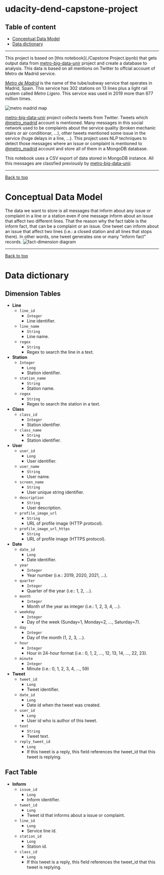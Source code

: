 # udacity-dend-capstone-project <a class="anchor" id="top"></a>

## Table of content
* [Conceptual Data Model](#conceptual-data-model)
* [Data dictionary](#data-dict)
***

This project is based on [this notebook](./Capstone Project.ipynb) that gets output data from [metro-big-data-unir](https://github.com/juananthony/metro-big-data-unir) project and create a database to analysis. This data is based on all mentions on Twitter to offcial account of Metro de Madrid service.

[*Metro de Madrid*](https://www.metromadrid.es/) is the name of the tube/subway service that operates in Madrid, Spain. This service has 302 stations on 13 lines plus a light rail system called *Metro Ligero*. This service was used in 2019 more than 677 million times.

![metro madrid map](./img/metromadrid.png "Metro Madrid Map")

[metro-big-data-unir](https://github.com/juananthony/metro-big-data-unir) project collects tweets from Twitter. Tweets which [@metro_madrid](https://twitter.com/metro_madrid) account is mentioned. Many messages in this social network used to be complaints about the service quality (broken mechanic stairs or air conditionar, ...), other tweets mentioned some issue in the service (huge delays in a line, ...). This project uses NLP techniques to detect those messages where an issue or complaint is mentioned to [@metro_madrid](https://twitter.com/metro_madrid) account and store all of them in a MongoDB database.

This notebook uses a CSV export of data stored in MongoDB instance. All this messages are classfied previously by [metro-big-data-unir](https://github.com/juananthony/metro-big-data-unir).

***
[Back to top](#top)
# Conceptual Data Model <a class="anchor" id="conceptual-data-model"></a>
The data we want to store is all messages that inform about any issue or complaint in a line or a station even if one message inform about an issue that affect two different lines. That the reason why the fact table is the inform fact, that can be a complaint or an issue. One tweet can inform about an issue that affect two lines (i.e.: a closed station and all lines that stops there). In other words, one tweet generates one or many "inform fact" records.
![fact-dimension diagram](./img/class_diagram.png "Fact-Dimension Diagram")


***
[Back to top](#top)
# Data dictionary<a class="anchor" id="data-dict"></a>

## Dimension Tables

* **Line**
    * ```line_id```
        * ```Integer```
        * Line identifier.
    * ```line_name```
        * ```String```
        * Line name.
    * ```regex```
        * ```String```
        * Regex to search the line in a text.
* **Station**
    * ```Integer```
        * ```Long```
        * Station identifier.
    * ```station_name```
        * ```String```
        * Station name.
    * ```regex```
        * ```String```
        * Regex to search the station in a text.
* **Class**
    * ```class_id```
        * ```Integer```
        * Station identifier.
    * ```class_name```
        * ```String```
        * Station identifier.
* **User**
    * ```user_id```
        * ```Long```
        * User identifier.
    * ```user_name```
        * ```String```
        * User name.
    * ```screen_name```
        * ```String```
        * User unique string identifier.
    * ```description```
        * ```String```
        * User description.
    * ```profile_image_url```
        * ```String```
        * URL of profile image (HTTP protocol).
    * ```profile_image_url_https```
        * ```String```
        * URL of profile image (HTTPS protocol).
* **Date**
    * ```date_id```
        * ```Long```
        * Date identifier.
    * ```year```
        * ```Integer```
        * Year number (i.e.: 2019, 2020, 2021, ...).
    * ```quarter```
        * ```Integer```
        * Quarter of the year (i.e.: 1, 2, ...).
    * ```month```
        * ```Integer```
        * Month of the year as integer (i.e.: 1, 2, 3, 4, ...).
    * ```weekday```
        * ```Integer```
        * Day of the week (Sunday=1, Monday=2, ..., Saturday=7).
    * ```day```
        * ```Integer```
        * Day of the month (1, 2, 3, ...).
    * ```hour```
        * ```Integer```
        * Hour in 24-hour format (i.e.: 0, 1, 2, ..., 12, 13, 14, ..., 22, 23).
    * ```minute```
        * ```Integer```
        * Minute (i.e.: 0, 1, 2, 3, 4, ..., 59)
* **Tweet**
    * ```tweet_id```
        * ```Long```
        * Tweet identifier.
    * ```date_id```
        * ```Long```
        * Date id when the tweet was created.
    * ```user_id```
        * ```Long```
        * User id who is author of this tweet.
    * ```text```
        * ```String```
        * Tweet text.
    * ```reply_tweet_id```
        * ```Long```
        * If this tweet is a reply, this field references the tweet_id that this tweet is replying.


## Fact Table

* **Inform**
    * ```issue_id```
        * ```Long```
        * Inform identifier.
    * ```tweet_id```
        * ```Long```
        * Tweet id that informs about a issue or complaint.
    * ```line_id```
        * ```Long```
        * Service line id.
    * ```station_id```
        * ```Long```
        * Station id.
    * ```class_id```
        * ```Long```
        * If this tweet is a reply, this field references the tweet_id that this tweet is replying.
